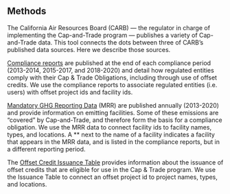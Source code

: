 ## Methods

The California Air Resources Board (CARB) — the regulator in charge of implementing the Cap-and-Trade program — publishes a variety of Cap-and-Trade data. This tool connects the dots between three of CARB’s published data sources. Here we describe those sources.

[Compliance reports](https://ww2.arb.ca.gov/our-work/programs/cap-and-trade-program/cap-and-trade-program-data) are published at the end of each compliance period (2013-2014, 2015-2017, and 2018-2020) and detail how regulated entities comply with their Cap & Trade Obligations, including through use of offset credits. We use the compliance reports to associate regulated entities (i.e. users) with offset project ids and facility ids.

[Mandatory GHG Reporting Data](https://ww2.arb.ca.gov/mrr-data) (MRR) are published annually (2013-2020) and provide information on emitting facilities. Some of these emissions are “covered” by Cap-and-Trade, and therefore form the basis for a compliance obligation. We use the MRR data to connect facility ids to facility names, types, and locations. A \*\* next to the name of a facility indicates a facility that appears in the MRR data, and is listed in the compliance reports, but in a different reporting period.

The [Offset Credit Issuance Table](https://ww2.arb.ca.gov/our-work/programs/cap-and-trade-program/cap-and-trade-program-data) provides information about the issuance of offset credits that are eligible for use in the Cap & Trade program. We use the Issuance Table to connect an offset project id to project names, types, and locations.
